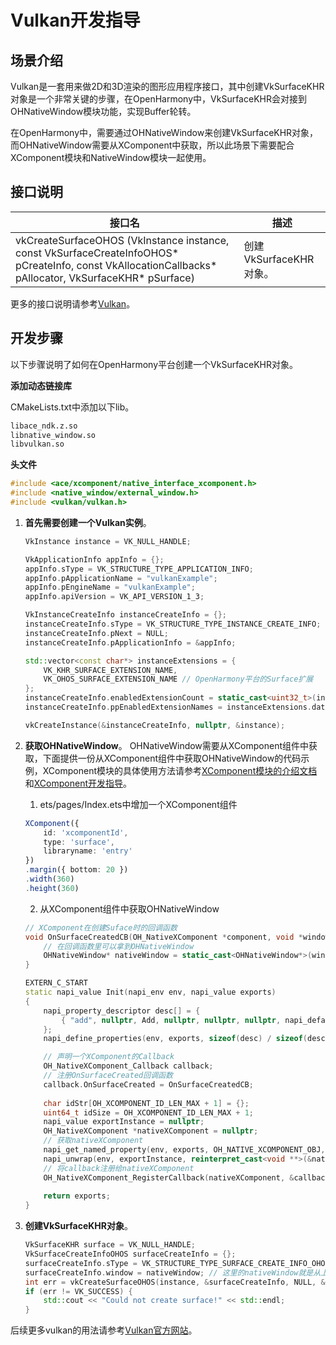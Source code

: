 # Vulkan开发指导

## 场景介绍

Vulkan是一套用来做2D和3D渲染的图形应用程序接口，其中创建VkSurfaceKHR对象是一个非常关键的步骤，在OpenHarmony中，VkSurfaceKHR会对接到OHNativeWindow模块功能，实现Buffer轮转。

在OpenHarmony中，需要通过OHNativeWindow来创建VkSurfaceKHR对象，而OHNativeWindow需要从XComponent中获取，所以此场景下需要配合XComponent模块和NativeWindow模块一起使用。

## 接口说明

| 接口名 | 描述 | 
| -------- | -------- |
| vkCreateSurfaceOHOS (VkInstance instance, const VkSurfaceCreateInfoOHOS\* pCreateInfo, const VkAllocationCallbacks\* pAllocator, VkSurfaceKHR\* pSurface) | 创建VkSurfaceKHR对象。 | 

更多的接口说明请参考[Vulkan](../reference/native-lib/third_party_vulkan/vulkan-symbol.md)。

## 开发步骤

以下步骤说明了如何在OpenHarmony平台创建一个VkSurfaceKHR对象。

**添加动态链接库**

CMakeLists.txt中添加以下lib。
```txt
libace_ndk.z.so
libnative_window.so
libvulkan.so
```

**头文件**
```c++
#include <ace/xcomponent/native_interface_xcomponent.h>
#include <native_window/external_window.h>
#include <vulkan/vulkan.h>
```

1. **首先需要创建一个Vulkan实例**。
    ```c++
    VkInstance instance = VK_NULL_HANDLE;

    VkApplicationInfo appInfo = {};
    appInfo.sType = VK_STRUCTURE_TYPE_APPLICATION_INFO;
    appInfo.pApplicationName = "vulkanExample";
    appInfo.pEngineName = "vulkanExample";
    appInfo.apiVersion = VK_API_VERSION_1_3;
    
    VkInstanceCreateInfo instanceCreateInfo = {};
    instanceCreateInfo.sType = VK_STRUCTURE_TYPE_INSTANCE_CREATE_INFO;
    instanceCreateInfo.pNext = NULL;
    instanceCreateInfo.pApplicationInfo = &appInfo;

    std::vector<const char*> instanceExtensions = {
        VK_KHR_SURFACE_EXTENSION_NAME,
        VK_OHOS_SURFACE_EXTENSION_NAME // OpenHarmony平台的Surface扩展
    };
    instanceCreateInfo.enabledExtensionCount = static_cast<uint32_t>(instanceExtensions.size());
    instanceCreateInfo.ppEnabledExtensionNames = instanceExtensions.data();

    vkCreateInstance(&instanceCreateInfo, nullptr, &instance);
    ```

2. **获取OHNativeWindow**。
    OHNativeWindow需要从XComponent组件中获取，下面提供一份从XComponent组件中获取OHNativeWindow的代码示例，XComponent模块的具体使用方法请参考[XComponent模块的介绍文档](../ui/arkts-common-components-xcomponent.md)和[XComponent开发指导](xcomponent-guidelines.md)。
    1. ets/pages/Index.ets中增加一个XComponent组件
    ```ts
    XComponent({
        id: 'xcomponentId',
        type: 'surface',
        libraryname: 'entry'
    })
    .margin({ bottom: 20 })
    .width(360)
    .height(360)
    ```
    2. 从XComponent组件中获取OHNativeWindow
    ```c++
    // XComponent在创建Suface时的回调函数
    void OnSurfaceCreatedCB(OH_NativeXComponent *component, void *window) {
        // 在回调函数里可以拿到OHNativeWindow
        OHNativeWindow* nativeWindow = static_cast<OHNativeWindow*>(window);
    }

    EXTERN_C_START
    static napi_value Init(napi_env env, napi_value exports)
    {
        napi_property_descriptor desc[] = {
            { "add", nullptr, Add, nullptr, nullptr, nullptr, napi_default, nullptr }
        };
        napi_define_properties(env, exports, sizeof(desc) / sizeof(desc[0]), desc);

        // 声明一个XComponent的Callback
        OH_NativeXComponent_Callback callback;
        // 注册OnSurfaceCreated回调函数
        callback.OnSurfaceCreated = OnSurfaceCreatedCB;
        
        char idStr[OH_XCOMPONENT_ID_LEN_MAX + 1] = {};
        uint64_t idSize = OH_XCOMPONENT_ID_LEN_MAX + 1;
        napi_value exportInstance = nullptr;
        OH_NativeXComponent *nativeXComponent = nullptr;
        // 获取nativeXComponent
        napi_get_named_property(env, exports, OH_NATIVE_XCOMPONENT_OBJ, &exportInstance);
        napi_unwrap(env, exportInstance, reinterpret_cast<void **>(&nativeXComponent));
        // 将callback注册给nativeXComponent
        OH_NativeXComponent_RegisterCallback(nativeXComponent, &callback);
        
        return exports;
    }
    ```

3. **创建VkSurfaceKHR对象**。
    ```c++
    VkSurfaceKHR surface = VK_NULL_HANDLE;
    VkSurfaceCreateInfoOHOS surfaceCreateInfo = {};
    surfaceCreateInfo.sType = VK_STRUCTURE_TYPE_SURFACE_CREATE_INFO_OHOS;
    surfaceCreateInfo.window = nativeWindow; // 这里的nativeWindow就是从上一步骤OnSurfaceCreatedCB回调函数中拿到的
    int err = vkCreateSurfaceOHOS(instance, &surfaceCreateInfo, NULL, &surface);
    if (err != VK_SUCCESS) {
        std::cout << "Could not create surface!" << std::endl;
    }
    ```
后续更多vulkan的用法请参考[Vulkan官方网站](https://www.vulkan.org/)。
